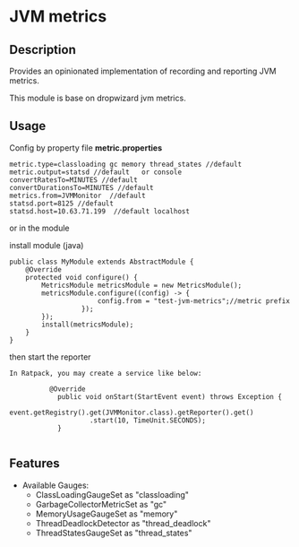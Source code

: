 # JVM metrics

## Description
Provides an opinionated implementation of recording and reporting JVM metrics.

This module is base on dropwizard jvm metrics. 

## Usage

Config by property file **metric.properties**

```
metric.type=classloading gc memory thread_states //default
metric.output=statsd //default   or console 
convertRatesTo=MINUTES //default
convertDurationsTo=MINUTES //default
metrics.from=JVMMonitor  //default
statsd.port=8125 //default
statsd.host=10.63.71.199  //default localhost

```
or in the module


install module (java)

```
public class MyModule extends AbstractModule {
    @Override
    protected void configure() {
        MetricsModule metricsModule = new MetricsModule();
        metricsModule.configure((config) -> {
                      config.from = "test-jvm-metrics";//metric prefix
                  });
        });
        install(metricsModule);
    }
}
```

then start the reporter

```
In Ratpack, you may create a service like below:

          @Override
            public void onStart(StartEvent event) throws Exception {
                event.getRegistry().get(JVMMonitor.class).getReporter().get()
                    .start(10, TimeUnit.SECONDS);
            }


```

## Features

* Available Gauges:
   * ClassLoadingGaugeSet as "classloading"
   * GarbageCollectorMetricSet as "gc"
   * MemoryUsageGaugeSet as "memory"
   * ThreadDeadlockDetector as "thread_deadlock"
   * ThreadStatesGaugeSet as "thread_states"
 